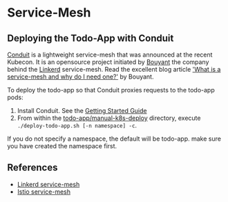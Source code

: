 # Service-Mesh #

## Deploying the Todo-App with Conduit ##

[Conduit](https://conduit.io/getting-started/) is a lightweight service-mesh that was announced at the recent Kubecon.  It is an opensource project initiated by [Bouyant](https://buoyant.io/) the company behind the [Linkerd](https://linkerd.io/) service-mesh.  Read the excellent blog article ['What is a service-mesh and why do I need one?'](https://buoyant.io/2017/04/25/whats-a-service-mesh-and-why-do-i-need-one/) by Bouyant.

To deploy the todo-app so that Conduit proxies requests to the todo-app pods:

1. Install Conduit.  See the [Getting Started Guide](https://conduit.io/getting-started/)
2. From within the [todo-app/manual-k8s-deploy](../todo-app/manual-k8s-deploy) directory, execute `./deploy-todo-app.sh [-n namespace] -c`.  

If you do not specify a namespace, the default will be todo-app.  make sure you have created the namespace first.

## References ##

- [Linkerd service-mesh](https://linkerd.io)
- [Istio service-mesh](https://istio.io/)